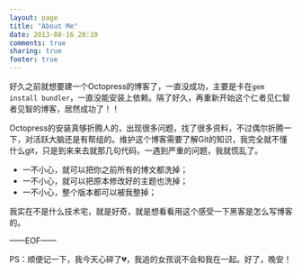 ```yaml
---
layout: page
title: "About Me"
date: 2013-08-16 20:10
comments: true
sharing: true
footer: true
---
```

好久之前就想要建一个Octopress的博客了，一直没成功，主要是卡在```gem install bundler```，一直没能安装上依赖。隔了好久，再重新开始这个仁者见仁智者见智的博客，居然成功了！！

Octopress的安装真够折腾人的，出现很多问题，找了很多资料，不过偶尔折腾一下，对活跃大脑还是有帮组的。维护这个博客需要了解Git的知识，我完全就不懂什么git，只是到来来去就那几句代码，一遇到严重的问题，我就慌乱了。

* 一不小心，就可以把你之前所有的博文都洗掉；
* 一不小心，就可以把原本修改好的主题也洗掉；
* 一不小心，整个版本都可以被我整掉；

我实在不是什么技术宅，就是好奇，就是想看看用这个感受一下黑客是怎么写博客的。

——EOF——

PS：顺便记一下，我今天心碎了💔，我追的女孩说不会和我在一起。好了，晚安！